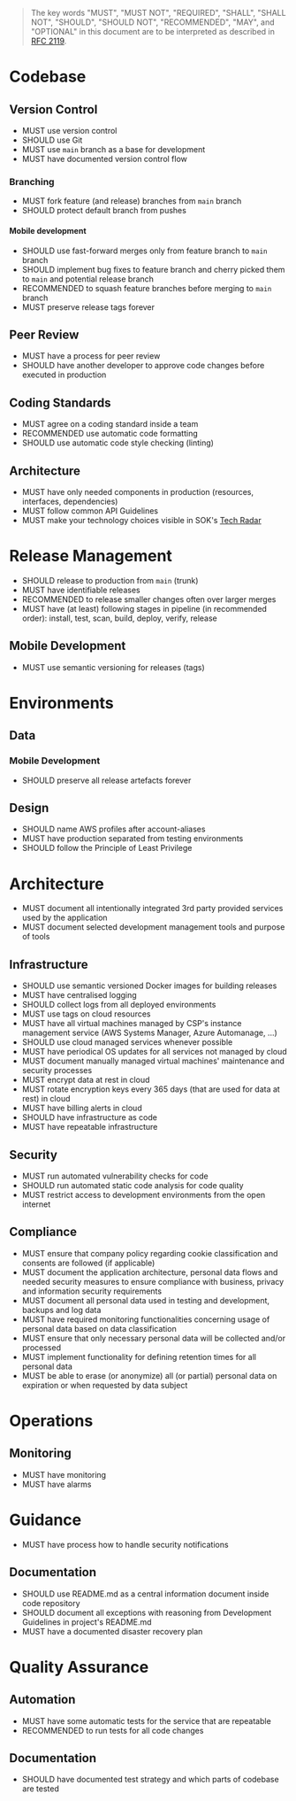 > The key words "MUST", "MUST NOT", "REQUIRED", "SHALL", "SHALL NOT", "SHOULD", "SHOULD NOT", "RECOMMENDED", "MAY", and "OPTIONAL" in this document are to be interpreted as described in [RFC 2119](https://www.ietf.org/rfc/rfc2119.txt).


# Codebase

## Version Control

- MUST use version control
- SHOULD use Git
- MUST use `main` branch as a base for development
- MUST have documented version control flow

### Branching

- MUST fork feature (and release) branches from `main` branch
- SHOULD protect default branch from pushes

#### Mobile development

- SHOULD use fast-forward merges only from feature branch to `main` branch
- SHOULD implement bug fixes to feature branch and cherry picked them to `main` and potential release branch
- RECOMMENDED to squash feature branches before merging to `main` branch
- MUST preserve release tags forever

## Peer Review

- MUST have a process for peer review
- SHOULD have another developer to approve code changes before executed in production

## Coding Standards

- MUST agree on a coding standard inside a team
- RECOMMENDED use automatic code formatting
- SHOULD use automatic code style checking (linting)

## Architecture

- MUST have only needed components in production (resources, interfaces, dependencies)
- MUST follow common API Guidelines
- MUST make your technology choices visible in SOK's [Tech Radar](https://s-group-dev.github.io/tech-radar/)

# Release Management

- SHOULD release to production from `main` (trunk)
- MUST have identifiable releases
- RECOMMENDED to release smaller changes often over larger merges
- MUST have (at least) following stages in pipeline (in recommended order): install, test, scan, build, deploy, verify, release

## Mobile Development

- MUST use semantic versioning for releases (tags)

# Environments

## Data

### Mobile Development

- SHOULD preserve all release artefacts forever

## Design

- SHOULD name AWS profiles after account-aliases
- MUST have production separated from testing environments
- SHOULD follow the Principle of Least Privilege

# Architecture

- MUST document all intentionally integrated 3rd party provided services used by the application
- MUST document selected development management tools and purpose of tools

## Infrastructure

- SHOULD use semantic versioned Docker images for building releases
- MUST have centralised logging
- SHOULD collect logs from all deployed environments
- MUST use tags on cloud resources
- MUST have all virtual machines managed by CSP's instance management service (AWS Systems Manager, Azure Automanage, ...)
- SHOULD use cloud managed services whenever possible
- MUST have periodical OS updates for all services not managed by cloud
- MUST document manually managed virtual machines' maintenance and security processes
- MUST encrypt data at rest in cloud
- MUST rotate encryption keys every 365 days (that are used for data at rest) in cloud 
- MUST have billing alerts in cloud
- SHOULD have infrastructure as code
- MUST have repeatable infrastructure

## Security

- MUST run automated vulnerability checks for code
- SHOULD run automated static code analysis for code quality
- MUST restrict access to development environments from the open internet

## Compliance

- MUST ensure that company policy regarding cookie classification and consents are followed (if applicable)
- MUST document the application architecture, personal data flows and needed security measures to ensure compliance with business, privacy and information security requirements
- MUST document all personal data used in testing and development, backups and log data
- MUST have required monitoring functionalities concerning usage of personal data based on data classification 
- MUST ensure that only necessary personal data will be collected and/or processed
- MUST implement functionality for defining retention times for all personal data
- MUST be able to erase (or anonymize) all (or partial) personal data on expiration or when requested by data subject

# Operations

## Monitoring

- MUST have monitoring
- MUST have alarms

# Guidance

- MUST have process how to handle security notifications

## Documentation

- SHOULD use README.md as a central information document inside code repository
- SHOULD document all exceptions with reasoning from Development Guidelines in project's README.md
- MUST have a documented disaster recovery plan

# Quality Assurance

## Automation

- MUST have some automatic tests for the service that are repeatable
- RECOMMENDED to run tests for all code changes

## Documentation

- SHOULD have documented test strategy and which parts of codebase are tested
